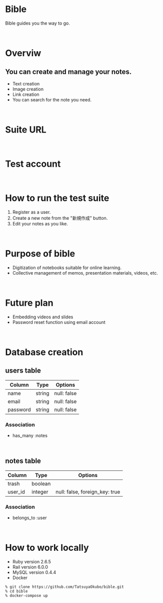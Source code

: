 # Bible

Bible guides you the way to go.

<br>

# Overviw
## You can create and manage your notes.
* Text creation
* Image creation
* Link creation
* You can search for the note you need.

<br>

# Suite URL

<br>

# Test account

<br>

# How to run the test suite
1. Register as a user.
2. Create a new note from the "新規作成" button.
3. Edit your notes as you like.

<br>

# Purpose of bible
* Digitization of notebooks suitable for online learning.
* Collective management of memos, presentation materials, videos, etc.

<br>

# Future plan
* Embedding videos and slides
* Password reset function using email account

<br>

# Database creation

## users table

| Column   | Type   | Options     |
| -------- | ------ | ----------- |
| name     | string | null: false |
| email    | string | null: false |
| password | string | null: false |

### Association

- has_many :notes

<br>

## notes table

| Column      | Type    | Options                        |
| ----------- | ------- | ------------------------------ |
| trash       | boolean |                                |
| user_id     | integer | null: false, foreign_key: true |

### Association

- belongs_to :user

<br>

# How to work locally

* Ruby version 2.6.5
* Rail version 6.0.0
* MySQL version 0.4.4
* Docker

```command
% git clone https://github.com/TatsuyaOkubo/bible.git
% cd bible
% docker-compose up
```
